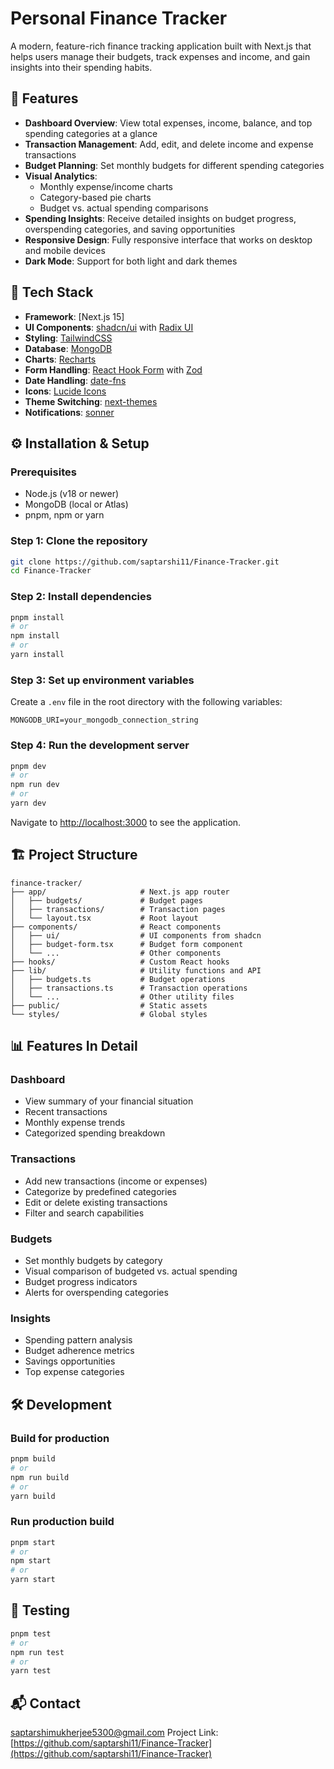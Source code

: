 # Personal Finance Tracker

A modern, feature-rich finance tracking application built with Next.js that helps users manage their budgets, track expenses and income, and gain insights into their spending habits.


## 📌 Features

- **Dashboard Overview**: View total expenses, income, balance, and top spending categories at a glance
- **Transaction Management**: Add, edit, and delete income and expense transactions
- **Budget Planning**: Set monthly budgets for different spending categories
- **Visual Analytics**:
  - Monthly expense/income charts
  - Category-based pie charts
  - Budget vs. actual spending comparisons
- **Spending Insights**: Receive detailed insights on budget progress, overspending categories, and saving opportunities
- **Responsive Design**: Fully responsive interface that works on desktop and mobile devices
- **Dark Mode**: Support for both light and dark themes

## 🚀 Tech Stack

- **Framework**: [Next.js 15]
- **UI Components**: [shadcn/ui](https://ui.shadcn.com/) with [Radix UI](https://www.radix-ui.com/)
- **Styling**: [TailwindCSS](https://tailwindcss.com/)
- **Database**: [MongoDB](https://www.mongodb.com/)
- **Charts**: [Recharts](https://recharts.org/)
- **Form Handling**: [React Hook Form](https://react-hook-form.com/) with [Zod](https://github.com/colinhacks/zod)
- **Date Handling**: [date-fns](https://date-fns.org/)
- **Icons**: [Lucide Icons](https://lucide.dev/)
- **Theme Switching**: [next-themes](https://github.com/pacocoursey/next-themes)
- **Notifications**: [sonner](https://sonner.emilkowal.ski/)

## ⚙️ Installation & Setup

### Prerequisites
- Node.js (v18 or newer)
- MongoDB (local or Atlas)
- pnpm, npm or yarn

### Step 1: Clone the repository
```bash
git clone https://github.com/saptarshi11/Finance-Tracker.git
cd Finance-Tracker
```

### Step 2: Install dependencies
```bash
pnpm install
# or
npm install
# or
yarn install
```

### Step 3: Set up environment variables
Create a `.env` file in the root directory with the following variables:
```
MONGODB_URI=your_mongodb_connection_string
```

### Step 4: Run the development server
```bash
pnpm dev
# or
npm run dev
# or
yarn dev
```

Navigate to [http://localhost:3000](http://localhost:3000) to see the application.

## 🏗️ Project Structure

```
finance-tracker/
├── app/                     # Next.js app router
│   ├── budgets/             # Budget pages
│   ├── transactions/        # Transaction pages
│   └── layout.tsx           # Root layout
├── components/              # React components
│   ├── ui/                  # UI components from shadcn
│   ├── budget-form.tsx      # Budget form component
│   └── ...                  # Other components
├── hooks/                   # Custom React hooks
├── lib/                     # Utility functions and API
│   ├── budgets.ts           # Budget operations
│   ├── transactions.ts      # Transaction operations
│   └── ...                  # Other utility files
├── public/                  # Static assets
└── styles/                  # Global styles
```

## 📊 Features In Detail

### Dashboard
- View summary of your financial situation
- Recent transactions
- Monthly expense trends
- Categorized spending breakdown

### Transactions
- Add new transactions (income or expenses)
- Categorize by predefined categories
- Edit or delete existing transactions
- Filter and search capabilities

### Budgets
- Set monthly budgets by category
- Visual comparison of budgeted vs. actual spending
- Budget progress indicators
- Alerts for overspending categories

### Insights
- Spending pattern analysis
- Budget adherence metrics
- Savings opportunities
- Top expense categories

## 🛠️ Development

### Build for production
```bash
pnpm build
# or
npm run build
# or
yarn build
```

### Run production build
```bash
pnpm start
# or
npm start
# or
yarn start
```

## 🧪 Testing
```bash
pnpm test
# or
npm run test
# or
yarn test
```

## 📬 Contact

saptarshimukherjee5300@gmail.com
Project Link: [https://github.com/saptarshi11/Finance-Tracker](https://github.com/saptarshi11/Finance-Tracker)
